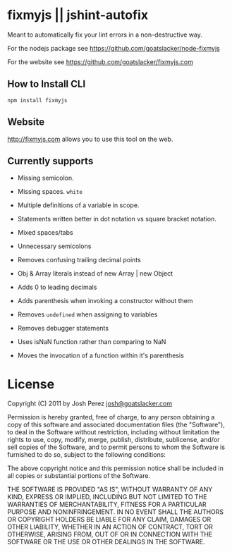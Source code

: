 # fixmyjs || jshint-autofix

Meant to automatically fix your lint errors in a non-destructive way.

For the nodejs package see https://github.com/goatslacker/node-fixmyjs

For the website see https://github.com/goatslacker/fixmyjs.com

## How to Install CLI

    npm install fixmyjs

## Website

http://fixmyjs.com allows you to use this tool on the web.

## Currently supports

* Missing semicolon.

* Missing spaces. `white`

* Multiple definitions of a variable in scope.

* Statements written better in dot notation vs square bracket notation.

* Mixed spaces/tabs

* Unnecessary semicolons

* Removes confusing trailing decimal points

* Obj & Array literals instead of new Array | new Object

* Adds 0 to leading decimals

* Adds parenthesis when invoking a constructor without them

* Removes `undefined` when assigning to variables

* Removes debugger statements

* Uses isNaN function rather than comparing to NaN

* Moves the invocation of a function within it's parenthesis

# License

Copyright (C) 2011 by Josh Perez <josh@goatslacker.com>

Permission is hereby granted, free of charge, to any person obtaining a copy
of this software and associated documentation files (the "Software"), to deal
in the Software without restriction, including without limitation the rights
to use, copy, modify, merge, publish, distribute, sublicense, and/or sell
copies of the Software, and to permit persons to whom the Software is
furnished to do so, subject to the following conditions:

The above copyright notice and this permission notice shall be included in
all copies or substantial portions of the Software.

THE SOFTWARE IS PROVIDED "AS IS", WITHOUT WARRANTY OF ANY KIND, EXPRESS OR
IMPLIED, INCLUDING BUT NOT LIMITED TO THE WARRANTIES OF MERCHANTABILITY,
FITNESS FOR A PARTICULAR PURPOSE AND NONINFRINGEMENT. IN NO EVENT SHALL THE
AUTHORS OR COPYRIGHT HOLDERS BE LIABLE FOR ANY CLAIM, DAMAGES OR OTHER
LIABILITY, WHETHER IN AN ACTION OF CONTRACT, TORT OR OTHERWISE, ARISING FROM,
OUT OF OR IN CONNECTION WITH THE SOFTWARE OR THE USE OR OTHER DEALINGS IN
THE SOFTWARE.
